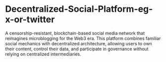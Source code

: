 # Decentralized-Social-Platform-eg-x-or-twitter
A censorship-resistant, blockchain-based social media network that reimagines microblogging for the Web3 era. This platform combines familiar social mechanics with decentralized architecture, allowing users to own their content, control their data, and participate in governance without relying on centralized intermediaries.
